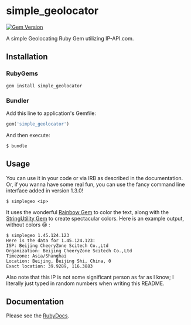 # simple_geolocator
[![Gem Version](https://badge.fury.io/rb/simple_geolocator.svg)](https://badge.fury.io/rb/simple_geolocator)

A simple Geolocating Ruby Gem utilizing IP-API.com.

## Installation
### RubyGems
```
gem install simple_geolocator
```

### Bundler
Add this line to application's Gemfile:

``` ruby
gem('simple_geolocator')
```

And then execute:
```
$ bundle
```

## Usage
You can use it in your code or via IRB as described in the documentation. Or, if you wanna have some real fun, you can use the fancy command line interface added in version 1.3.0!

```
$ simplegeo <ip>
```

It uses the wonderful [Rainbow Gem](https://github.com/sickill/rainbow) to color the text, along with the [StringUtility Gem](https://github.com/elifoster/string-utility-ruby) to create spectacular colors. Here is an example output, without colors :cry: :

```
$ simplegeo 1.45.124.123
Here is the data for 1.45.124.123:
ISP: Beijing CheeryZone Scitech Co.,Ltd
Organization: Beijing CheeryZone Scitech Co.,Ltd
Timezone: Asia/Shanghai
Location: Beijing, Beijing Shi, China, 0
Exact location: 39.9289, 116.3883
```

Also note that this IP is not some significant person as far as I know; I literally just typed in random numbers when writing this README.

## Documentation
Please see the [RubyDocs](http://www.rubydoc.info/gems/simple_geolocator).
